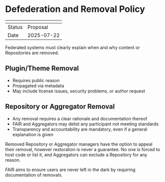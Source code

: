 # Defederation and Removal Policy

| <!-- --> | <!-- -->   |
|----------|------------|
| Status   | Proposal   |
| Date     | 2025-07-22 |

Federated systems must clearly explain when and why content or Repositories are removed.

## Plugin/Theme Removal

- Requires public reason
- Propagated via metadata
- May include license issues, security problems, or author request

## Repository or Aggregator Removal

- Any removal requires a clear rationale and documentation thereof
- FAIR and Aggregators may delist any participant not meeting standards
- Transparency and accountability are mandatory, even if a general explanation is given

Removed Repository or Aggregator managers have the option to appeal their removal, however restoration is never a guarantee. No one is forced to host code or list it, and Aggregators can exclude a Repository for any reason.

FAIR aims to ensure users are never left in the dark by requiring documentation of removals.

